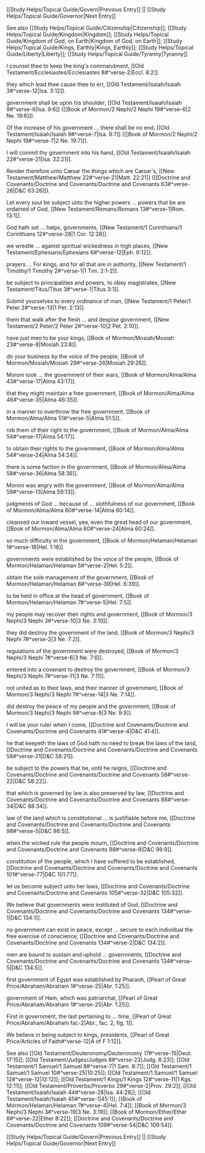 [[Study Helps/Topical Guide/Govern|Previous Entry]]  ||  [[Study Helps/Topical Guide/Governor|Next Entry]]

 See also [[Study Helps/Topical Guide/Citizenship|Citizenship]]; [[Study Helps/Topical Guide/Kingdom|Kingdom]]; [[Study Helps/Topical Guide/Kingdom of God, on Earth|Kingdom of God, on Earth]]; [[Study Helps/Topical Guide/Kings, Earthly|Kings, Earthly]]; [[Study Helps/Topical Guide/Liberty|Liberty]]; [[Study Helps/Topical Guide/Tyranny|Tyranny]]

 I counsel thee to keep the king's commandment, [[Old Testament/Ecclesiastes/Ecclesiastes 8#^verse-2|Eccl. 8:2]].

 they which lead thee cause thee to err, [[Old Testament/Isaiah/Isaiah 3#^verse-12|Isa. 3:12]].

 government shall be upon his shoulder, [[Old Testament/Isaiah/Isaiah 9#^verse-6|Isa. 9:6]] ([[Book of Mormon/2 Nephi/2 Nephi 19#^verse-6|2 Ne. 19:6]]).

 Of the increase of his government ... there shall be no end, [[Old Testament/Isaiah/Isaiah 9#^verse-7|Isa. 9:7]] ([[Book of Mormon/2 Nephi/2 Nephi 19#^verse-7|2 Ne. 19:7]]).

 I will commit thy government into his hand, [[Old Testament/Isaiah/Isaiah 22#^verse-21|Isa. 22:21]].

 Render therefore unto Cæsar the things which are Cæsar's, [[New Testament/Matthew/Matthew 22#^verse-21|Matt. 22:21]] ([[Doctrine and Covenants/Doctrine and Covenants/Doctrine and Covenants 63#^verse-26|D&C 63:26]]).

 Let every soul be subject unto the higher powers ... powers that be are ordained of God, [[New Testament/Romans/Romans 13#^verse-1|Rom. 13:1]].

 God hath set ... helps, governments, [[New Testament/1 Corinthians/1 Corinthians 12#^verse-28|1 Cor. 12:28]].

 we wrestle ... against spiritual wickedness in high places, [[New Testament/Ephesians/Ephesians 6#^verse-12|Eph. 6:12]].

 prayers ... For kings, and for all that are in authority, [[New Testament/1 Timothy/1 Timothy 2#^verse-1|1 Tim. 2:1-2]].

 be subject to principalities and powers, to obey magistrates, [[New Testament/Titus/Titus 3#^verse-1|Titus 3:1]].

 Submit yourselves to every ordinance of man, [[New Testament/1 Peter/1 Peter 2#^verse-13|1 Pet. 2:13]].

 them that walk after the flesh ... and despise government, [[New Testament/2 Peter/2 Peter 2#^verse-10|2 Pet. 2:10]].

 have just men to be your kings, [[Book of Mormon/Mosiah/Mosiah 23#^verse-8|Mosiah 23:8]].

 do your business by the voice of the people, [[Book of Mormon/Mosiah/Mosiah 29#^verse-26|Mosiah 29:26]].

 Moroni took ... the government of their wars, [[Book of Mormon/Alma/Alma 43#^verse-17|Alma 43:17]].

 that they might maintain a free government, [[Book of Mormon/Alma/Alma 46#^verse-35|Alma 46:35]].

 in a manner to overthrow the free government, [[Book of Mormon/Alma/Alma 51#^verse-5|Alma 51:5]].

 rob them of their right to the government, [[Book of Mormon/Alma/Alma 54#^verse-17|Alma 54:17]].

 to obtain their rights to the government, [[Book of Mormon/Alma/Alma 54#^verse-24|Alma 54:24]].

 there is some faction in the government, [[Book of Mormon/Alma/Alma 58#^verse-36|Alma 58:36]].

 Moroni was angry with the government, [[Book of Mormon/Alma/Alma 59#^verse-13|Alma 59:13]].

 judgments of God ... because of ... slothfulness of our government, [[Book of Mormon/Alma/Alma 60#^verse-14|Alma 60:14]].

 cleansed our inward vessel, yea, even the great head of our government, [[Book of Mormon/Alma/Alma 60#^verse-24|Alma 60:24]].

 so much difficulty in the government, [[Book of Mormon/Helaman/Helaman 1#^verse-18|Hel. 1:18]].

 governments were established by the voice of the people, [[Book of Mormon/Helaman/Helaman 5#^verse-2|Hel. 5:2]].

 obtain the sole management of the government, [[Book of Mormon/Helaman/Helaman 6#^verse-39|Hel. 6:39]].

 to be held in office at the head of government, [[Book of Mormon/Helaman/Helaman 7#^verse-5|Hel. 7:5]].

 my people may recover their rights and government, [[Book of Mormon/3 Nephi/3 Nephi 3#^verse-10|3 Ne. 3:10]].

 they did destroy the government of the land, [[Book of Mormon/3 Nephi/3 Nephi 7#^verse-2|3 Ne. 7:2]].

 regulations of the government were destroyed, [[Book of Mormon/3 Nephi/3 Nephi 7#^verse-6|3 Ne. 7:6]].

 entered into a covenant to destroy the government, [[Book of Mormon/3 Nephi/3 Nephi 7#^verse-11|3 Ne. 7:11]].

 not united as to their laws, and their manner of government, [[Book of Mormon/3 Nephi/3 Nephi 7#^verse-14|3 Ne. 7:14]].

 did destroy the peace of my people and the government, [[Book of Mormon/3 Nephi/3 Nephi 9#^verse-9|3 Ne. 9:9]].

 I will be your ruler when I come, [[Doctrine and Covenants/Doctrine and Covenants/Doctrine and Covenants 41#^verse-4|D&C 41:4]].

 he that keepeth the laws of God hath no need to break the laws of the land, [[Doctrine and Covenants/Doctrine and Covenants/Doctrine and Covenants 58#^verse-21|D&C 58:21]].

 be subject to the powers that be, until he reigns, [[Doctrine and Covenants/Doctrine and Covenants/Doctrine and Covenants 58#^verse-22|D&C 58:22]].

 that which is governed by law is also preserved by law, [[Doctrine and Covenants/Doctrine and Covenants/Doctrine and Covenants 88#^verse-34|D&C 88:34]].

 law of the land which is constitutional ... is justifiable before me, [[Doctrine and Covenants/Doctrine and Covenants/Doctrine and Covenants 98#^verse-5|D&C 98:5]].

 when the wicked rule the people mourn, [[Doctrine and Covenants/Doctrine and Covenants/Doctrine and Covenants 98#^verse-9|D&C 98:9]].

 constitution of the people, which I have suffered to be established, [[Doctrine and Covenants/Doctrine and Covenants/Doctrine and Covenants 101#^verse-77|D&C 101:77]].

 let us become subject unto her laws, [[Doctrine and Covenants/Doctrine and Covenants/Doctrine and Covenants 105#^verse-32|D&C 105:32]].

 We believe that governments were instituted of God, [[Doctrine and Covenants/Doctrine and Covenants/Doctrine and Covenants 134#^verse-1|D&C 134:1]].

 no government can exist in peace, except ... secure to each individual the free exercise of conscience, [[Doctrine and Covenants/Doctrine and Covenants/Doctrine and Covenants 134#^verse-2|D&C 134:2]].

 men are bound to sustain and uphold ... governments, [[Doctrine and Covenants/Doctrine and Covenants/Doctrine and Covenants 134#^verse-5|D&C 134:5]].

 first government of Egypt was established by Pharaoh, [[Pearl of Great Price/Abraham/Abraham 1#^verse-25|Abr. 1:25]].

 government of Ham, which was patriarchal, [[Pearl of Great Price/Abraham/Abraham 1#^verse-25|Abr. 1:25]].

 First in government, the last pertaining to ... time, [[Pearl of Great Price/Abraham/Abraham fac-2|Abr., fac. 2, fig. 1]].

 We believe in being subject to kings, presidents, [[Pearl of Great Price/Articles of Faith#^verse-12|A of F 1:12]].

 See also [[Old Testament/Deuteronomy/Deuteronomy 17#^verse-15|Deut. 17:15]]; [[Old Testament/Judges/Judges 8#^verse-23|Judg. 8:23]]; [[Old Testament/1 Samuel/1 Samuel 8#^verse-7|1 Sam. 8:7]]; [[Old Testament/1 Samuel/1 Samuel 10#^verse-25|10:25]]; [[Old Testament/1 Samuel/1 Samuel 12#^verse-12|12:12]]; [[Old Testament/1 Kings/1 Kings 12#^verse-11|1 Kgs. 12:11]]; [[Old Testament/Proverbs/Proverbs 29#^verse-2|Prov. 29:2]]; [[Old Testament/Isaiah/Isaiah 44#^verse-28|Isa. 44:28]]; [[Old Testament/Isaiah/Isaiah 45#^verse-1|45:1]]; [[Book of Mormon/Helaman/Helaman 7#^verse-4|Hel. 7:4]]; [[Book of Mormon/3 Nephi/3 Nephi 3#^verse-19|3 Ne. 3:19]]; [[Book of Mormon/Ether/Ether 8#^verse-22|Ether 8:22]]; [[Doctrine and Covenants/Doctrine and Covenants/Doctrine and Covenants 109#^verse-54|D&C 109:54]].

[[Study Helps/Topical Guide/Govern|Previous Entry]]  ||  [[Study Helps/Topical Guide/Governor|Next Entry]]